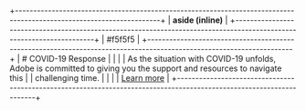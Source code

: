 +---------------------------------------------------------------------------------------------------------------------+
| **aside (inline)**                                                                                                  |
+---------------------------------------------------------------------------------------------------------------------+
| \#f5f5f5                                                                                                            |
+---------------------------------------------------------------------------------------------------------------------+
| # COVID-19 Response                                                                                                 |
|                                                                                                                     |
| As the situation with COVID-19 unfolds, Adobe is committed to giving you the support and resources to navigate this |
| challenging time.                                                                                                   |
|                                                                                                                     |
| [Learn more](https://www.adobe.com/covid-19-response.html)                                                          |
+---------------------------------------------------------------------------------------------------------------------+
